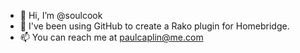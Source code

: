 - 👋 Hi, I’m @soulcook
- 👀 I've been using GitHub to create a Rako plugin for Homebridge.
- 📫 You can reach me at paulcaplin@me.com
